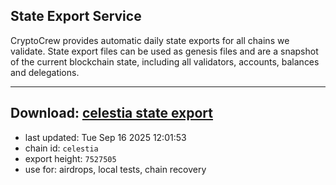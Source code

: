 ## State Export Service
CryptoCrew provides automatic daily state exports for all chains we validate. State export files can be used as genesis files and are a snapshot of the current blockchain state, including all validators, accounts, balances and delegations.

---
**Download: [celestia state export](https://dl-eu2.ccvalidators.com/SERVICE/celestia/celestia_export_7527505.json)**
---

- last updated: Tue Sep 16 2025 12:01:53
- chain id: `celestia`
- export height: `7527505`
- use for: airdrops, local tests, chain recovery
